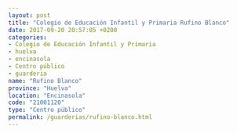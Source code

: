 ```yaml
---
layout: post
title: "Colegio de Educación Infantil y Primaria Rufino Blanco"
date: 2017-09-20 20:57:05 +0200
categories:
- Colegio de Educación Infantil y Primaria
- huelva
- encinasola
- Centro público
- guarderia
name: "Rufino Blanco"
province: "Huelva"
location: "Encinasola"
code: "21001120"
type: "Centro público"
permalink: /guarderias/rufino-blanco.html
---
```

